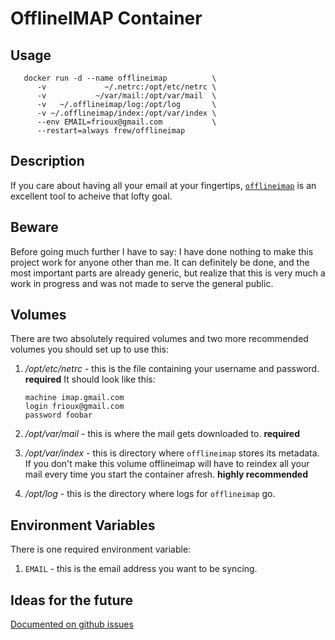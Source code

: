 # OfflineIMAP Container

## Usage

       docker run -d --name offlineimap          \
          -v             ~/.netrc:/opt/etc/netrc \
          -v           ~/var/mail:/opt/var/mail  \
          -v   ~/.offlineimap/log:/opt/log       \
          -v ~/.offlineimap/index:/opt/var/index \
          --env EMAIL=frioux@gmail.com           \
          --restart=always frew/offlineimap

## Description

If you care about having all your email at your fingertips,
[`offlineimap`](http://offlineimap.org/) is an excellent tool to acheive that
lofty goal.

## Beware

Before going much further I have to say: I have done nothing to make this
project work for anyone other than me.  It can definitely be done, and the most
important parts are already generic, but realize that this is very much a work
in progress and was not made to serve the general public.

## Volumes

There are two absolutely required volumes and two more recommended volumes you
should set up to use this:

 1. _/opt/etc/netrc_ - this is the file containing your username and password. **required**
    It should look like this:

        machine imap.gmail.com
        login frioux@gmail.com
        password foobar

 2. _/opt/var/mail_ - this is where the mail gets downloaded to. **required**

 3. _/opt/var/index_ - this is directory where `offlineimap` stores its
    metadata.  If you don't make this volume offlineimap will have to reindex
    all  your mail every time you start the container afresh. **highly recommended**

 4. _/opt/log_ - this is the directory where logs for `offlineimap` go.

## Environment Variables

There is one required environment variable:

 1. `EMAIL` - this is the email address you want to be syncing.

## Ideas for the future

[Documented on github issues](https://github.com/frioux/offlineimap/issues)
